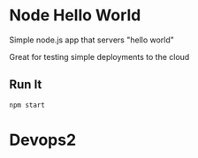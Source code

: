 # Node Hello World

Simple node.js app that servers "hello world"

Great for testing simple deployments to the cloud

## Run It

`npm start`
# Devops2
